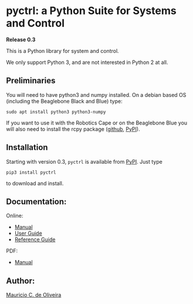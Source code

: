 # pyctrl: a Python Suite for Systems and Control

**Release 0.3**

This is a Python library for system and control.

We only support Python 3, and are not interested in Python 2 at all.

## Preliminaries

You will need to have python3 and numpy installed. On a debian based
OS (including the Beaglebone Black and Blue) type:

    sudo apt install python3 python3-numpy

If you want to use it with the Robotics Cape or on the Beaglebone Blue
you will also need to install the rcpy package
([github](https://github.com/mcdeoliveira/rcpy),
[PyPI](https://pypi.python.org/pypi?:action=display&name=rcpy)).

## Installation

Starting with version 0.3, `pyctrl` is available from
[PyPI](https://pypi.python.org/pypi?:action=display&name=pyctrl). Just
type

    pip3 install pyctrl

to download and install.

## Documentation:

Online:

* [Manual](http://guitar.ucsd.edu/pyctrl/html/index.html)
* [User Guide](http://guitar.ucsd.edu/pyctrl/html/user_guide.html)
* [Reference Guide](http://guitar.ucsd.edu/pyctrl/html/reference_guide.html)

PDF:

* [Manual](http://guitar.ucsd.edu/pyctrl/pyctrl.pdf)

## Author:

[Mauricio C. de Oliveira](http://control.ucsd.edu/mauricio)
